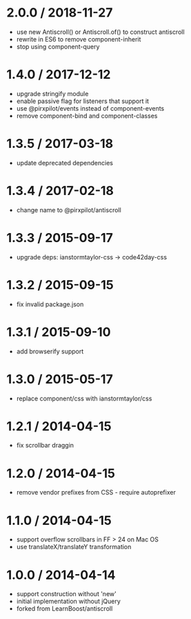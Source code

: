 
2.0.0 / 2018-11-27
==================

 * use new Antiscroll() or Antiscroll.of() to construct antiscroll 
 * rewrite in ES6 to remove component-inherit 
 * stop using component-query

1.4.0 / 2017-12-12
==================

 * upgrade stringify module
 * enable passive flag for listeners that support it
 * use @pirxpilot/events instead of component-events
 * remove component-bind and component-classes

1.3.5 / 2017-03-18
==================

 * update deprecated dependencies

1.3.4 / 2017-02-18
==================

 * change name to @pirxpilot/antiscroll

1.3.3 / 2015-09-17
==================

 * upgrade deps: ianstormtaylor-css -> code42day-css

1.3.2 / 2015-09-15
==================

 * fix invalid package.json

1.3.1 / 2015-09-10
==================

 * add browserify support

1.3.0 / 2015-05-17
==================

 * replace component/css with ianstormtaylor/css

1.2.1 / 2014-04-15
==================

 * fix scrollbar draggin

1.2.0 / 2014-04-15
==================

 * remove vendor prefixes from CSS - require autoprefixer

1.1.0 / 2014-04-15
==================

 * support overflow scrollbars in FF > 24 on Mac OS
 * use translateX/translateY transformation

1.0.0 / 2014-04-14
==================

 * support construction without 'new'
 * initial implementation without jQuery
 * forked from LearnBoost/antiscroll
